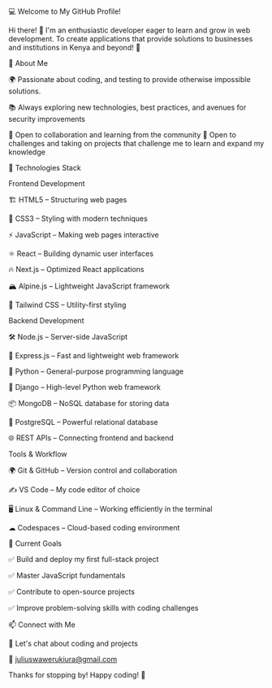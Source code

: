 💻 Welcome to My GitHub Profile!

Hi there! 👋 I'm an enthusiastic developer eager to learn and grow in web development. To create applications that provide solutions to businesses and institutions in Kenya and beyond! 🚀

🌱 About Me

🌍 Passionate about coding, and testing to provide otherwise impossible solutions.

📚 Always exploring new technologies, best practices, and avenues for security improvements

🤝 Open to collaboration and learning from the community
🎯 Open to challenges and taking on projects that challenge me to learn and expand my knowledge

🚀 Technologies Stack

Frontend Development

🏗 HTML5 – Structuring web pages

🎨 CSS3 – Styling with modern techniques

⚡ JavaScript – Making web pages interactive

⚛ React – Building dynamic user interfaces

🔥 Next.js – Optimized React applications

🏔 Alpine.js – Lightweight JavaScript framework

💨 Tailwind CSS – Utility-first styling

Backend Development

🛠 Node.js – Server-side JavaScript

🚀 Express.js – Fast and lightweight web framework

🐍 Python – General-purpose programming language

🎯 Django – High-level Python web framework

📦 MongoDB – NoSQL database for storing data

🐘 PostgreSQL – Powerful relational database

🌐 REST APIs – Connecting frontend and backend

Tools & Workflow

🌍 Git & GitHub – Version control and collaboration

✍ VS Code – My code editor of choice

🖥 Linux & Command Line – Working efficiently in the terminal

☁ Codespaces – Cloud-based coding environment

📌 Current Goals

✅ Build and deploy my first full-stack project

✅ Master JavaScript fundamentals

✅ Contribute to open-source projects

✅ Improve problem-solving skills with coding challenges

📫 Connect with Me

💬 Let's chat about coding and projects

🤝 juliuswawerukiura@gmail.com

Thanks for stopping by! Happy coding! 🚀
